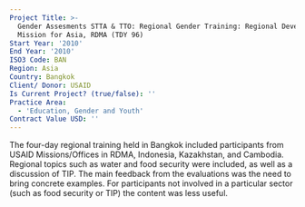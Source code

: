 ```yaml
---
Project Title: >-
  Gender Assesments STTA & TTO: Regional Gender Training: Regional Development
  Mission for Asia, RDMA (TDY 96)
Start Year: '2010'
End Year: '2010'
ISO3 Code: BAN
Region: Asia
Country: Bangkok
Client/ Donor: USAID
Is Current Project? (true/false): ''
Practice Area:
  - 'Education, Gender and Youth'
Contract Value USD: ''
---
```

The four-day regional training held in Bangkok included participants from USAID Missions/Offices in RDMA, Indonesia, Kazakhstan, and Cambodia. Regional topics such as water and food security were included, as well as a discussion of TIP. The main feedback from the evaluations was the need to bring concrete examples. For participants not involved in a particular sector (such as food security or TIP) the content was less useful.